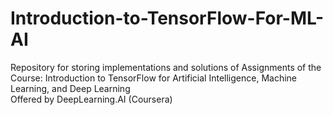 # Introduction-to-TensorFlow-For-ML-AI
Repository for storing implementations and solutions of Assignments of the Course: Introduction to TensorFlow for Artificial Intelligence, Machine Learning, and Deep Learning  
Offered by DeepLearning.AI (Coursera)
